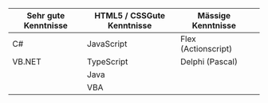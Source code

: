 | Sehr gute Kenntnisse | HTML5 / CSSGute Kenntnisse | Mässige Kenntnisse  |   |
|----------------------|----------------------------|---------------------|---|
| C#                   | JavaScript                 | Flex (Actionscript) |   |
| VB.NET               | TypeScript                 | Delphi (Pascal)     |   |
|                      | Java                       |                     |   |
|                      | VBA                        |                     |   |